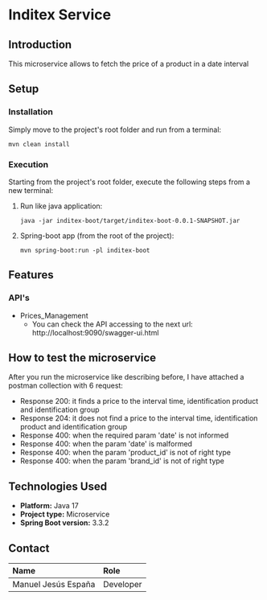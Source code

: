 # Inditex Service

## Introduction

This microservice allows to fetch the price of a product in a date interval

## Setup

### Installation

Simply move to the project's root folder and run from a terminal:

```
mvn clean install
```

### Execution

Starting from the project's root folder, execute the following steps from a new terminal:

1. Run like java application:

    ```
    java -jar inditex-boot/target/inditex-boot-0.0.1-SNAPSHOT.jar
    ```

2. Spring-boot app (from the root of the project):

    ```
   mvn spring-boot:run -pl inditex-boot
    ```

## Features
### API's

* Prices_Management
  * You can check the API accessing to the next url: http://localhost:9090/swagger-ui.html

## How to test the microservice

After you run the microservice like describing before, I have attached a postman collection 
with 6 request:
* Response 200: it finds a price to the interval time, identification product and identification group
* Response 204: it does not find a price to the interval time, identification product and identification group
* Response 400: when the required param 'date' is not informed
* Response 400: when the param 'date' is malformed
* Response 400: when the param 'product_id' is not of right type
* Response 400: when the param 'brand_id' is not of right type

## Technologies Used

* **Platform:** Java 17
* **Project type:** Microservice
* **Spring Boot version:** 3.3.2

## Contact

| Name   | Role  |
|:-------|:------|
| Manuel Jesús España|Developer|
